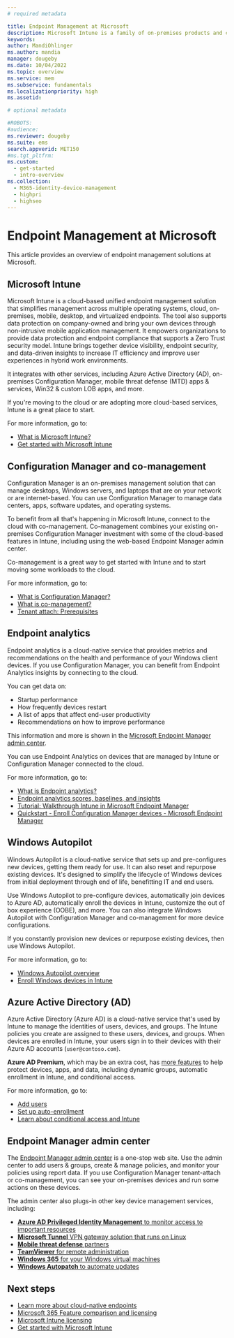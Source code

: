 ```yaml
---
# required metadata

title: Endpoint Management at Microsoft
description: Microsoft Intune is a family of on-premises products and cloud services. This family includes Intune, Configuration Manager, co-management, Endpoint Analytics, Windows Autopilot, and the admin center to manage all devices, including on-premises.
keywords:
author: MandiOhlinger
ms.author: mandia
manager: dougeby
ms.date: 10/04/2022
ms.topic: overview
ms.service: mem
ms.subservice: fundamentals
ms.localizationpriority: high
ms.assetid: 

# optional metadata

#ROBOTS:
#audience:
ms.reviewer: dougeby
ms.suite: ems
search.appverid: MET150
#ms.tgt_pltfrm:
ms.custom: 
  - get-started
  - intro-overview
ms.collection:
  - M365-identity-device-management
  - highpri
  - highseo
---
```


# Endpoint Management at Microsoft

This article provides an overview of endpoint management solutions at Microsoft.

## Microsoft Intune

Microsoft Intune is a cloud-based unified endpoint management solution that simplifies management across multiple operating systems, cloud, on-premises, mobile, desktop, and virtualized endpoints. The tool also supports data protection on company-owned and bring your own devices through non-intrusive mobile application management. It empowers organizations to provide data protection and endpoint compliance that supports a Zero Trust security model. Intune brings together device visibility, endpoint security, and data-driven insights to increase IT efficiency and improve user experiences in hybrid work environments.

It integrates with other services, including Azure Active Directory (AD), on-premises Configuration Manager, mobile threat defense (MTD) apps & services, Win32 & custom LOB apps, and more.

If you're moving to the cloud or are adopting more cloud-based services, Intune is a great place to start.

For more information, go to:

- [What is Microsoft Intune?](./intune/fundamentals/what-is-intune.md)
- [Get started with Microsoft Intune](./intune/fundamentals/get-started-with-intune.md)

## Configuration Manager and co-management

Configuration Manager is an on-premises management solution that can manage desktops, Windows servers, and laptops that are on your network or are internet-based. You can use Configuration Manager to manage data centers, apps, software updates, and operating systems.

To benefit from all that's happening in Microsoft Intune, connect to the cloud with co-management. Co-management combines your existing on-premises Configuration Manager investment with some of the cloud-based features in Intune, including using the web-based Endpoint Manager admin center.

Co-management is a great way to get started with Intune and to start moving some workloads to the cloud.

For more information, go to:

- [What is Configuration Manager?](./configmgr/core/understand/introduction.md)
- [What is co-management?](./configmgr/comanage/overview.md)
- [Tenant attach: Prerequisites](./configmgr/tenant-attach/prerequisites.md)

## Endpoint analytics

Endpoint analytics is a cloud-native service that provides metrics and recommendations on the health and performance of your Windows client devices. If you use Configuration Manager, you can benefit from Endpoint Analytics insights by connecting to the cloud.

You can get data on:

- Startup performance
- How frequently devices restart
- A list of apps that affect end-user productivity
- Recommendations on how to improve performance

This information and more is shown in the [Microsoft Endpoint Manager admin center](https://go.microsoft.com/fwlink/?linkid=2109431).

You can use Endpoint Analytics on devices that are managed by Intune or Configuration Manager connected to the cloud.

For more information, go to:

- [What is Endpoint analytics?](./analytics/overview.md)
- [Endpoint analytics scores, baselines, and insights](./analytics/scores.md)
- [Tutorial: Walkthrough Intune in Microsoft Endpoint Manager](./intune/fundamentals/tutorial-walkthrough-endpoint-manager.md)
- [Quickstart - Enroll Configuration Manager devices - Microsoft Endpoint Manager](./analytics/enroll-configmgr)

## Windows Autopilot

Windows Autopilot is a cloud-native service that sets up and pre-configures new devices, getting them ready for use. It can also reset and repurpose existing devices. It's designed to simplify the lifecycle of Windows devices from initial deployment through end of life, benefitting IT and end users.

Use Windows Autopilot to pre-configure devices, automatically join devices to Azure AD, automatically enroll the devices in Intune, customize the out of box experience (OOBE), and more. You can also integrate Windows Autopilot with Configuration Manager and co-management for more device configurations.

If you constantly provision new devices or repurpose existing devices, then use Windows Autopilot.

For more information, go to:

- [Windows Autopilot overview](./autopilot/windows-autopilot.md)
- [Enroll Windows devices in Intune](./autopilot/enrollment-autopilot.md)

## Azure Active Directory (AD)

Azure Active Directory (Azure AD) is a cloud-native service that's used by Intune to manage the identities of users, devices, and groups. The Intune policies you create are assigned to these users, devices, and groups. When devices are enrolled in Intune, your users sign in to their devices with their Azure AD accounts (`user@contoso.com`).

**Azure AD Premium**, which may be an extra cost, has [more features](https://azure.microsoft.com/pricing/details/active-directory/) to help protect devices, apps, and data, including dynamic groups, automatic enrollment in Intune, and conditional access.

For more information, go to:

- [Add users](./intune/fundamentals/users-add.md)
- [Set up auto-enrollment](./intune/enrollment/windows-enroll.md)
- [Learn about conditional access and Intune](./intune/protect/conditional-access.md)

## Endpoint Manager admin center

The [Endpoint Manager admin center](https://go.microsoft.com/fwlink/?linkid=2109431) is a one-stop web site. Use the admin center to add users & groups, create & manage policies, and monitor your policies using report data. If you use Configuration Manager tenant-attach or co-management, you can see your on-premises devices and run some actions on these devices.

The admin center also plugs-in other key device management services, including:

- [**Azure AD Privileged Identity Management** to monitor access to important resources](/azure/active-directory/privileged-identity-management/pim-configure)
- [**Microsoft Tunnel** VPN gateway solution that runs on Linux](./intune/protect/microsoft-tunnel-overview.md)
- [**Mobile threat defense** partners](./intune/protect/mobile-threat-defense.md)
- [**TeamViewer** for remote administration](./intune/remote-actions/teamviewer-support.md)
- [**Windows 365** for your Windows virtual machines](/windows-365/overview)
- [**Windows Autopatch** to automate updates](/windows/deployment/windows-autopatch/overview/windows-autopatch-overview)

## Next steps

- [Learn more about cloud-native endpoints](./solutions/cloud-native-endpoints/cloud-native-endpoints-overview.md)
- [Microsoft 365 Feature comparison and licensing](https://www.microsoft.com/licensing/product-licensing/microsoft-365-enterprise)
- [Microsoft Intune licensing](./intune/fundamentals/licenses.md)
- [Get started with Microsoft Intune](./intune/fundamentals/get-started-with-intune.md)
